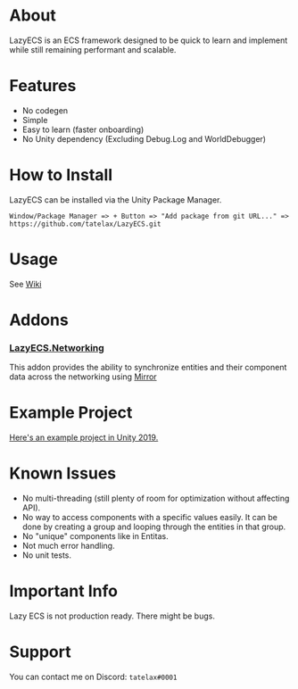 ﻿# About

LazyECS is an ECS framework designed to be quick to learn and implement while still remaining performant and scalable.

# Features

* No codegen
* Simple
* Easy to learn (faster onboarding)
* No Unity dependency (Excluding Debug.Log and WorldDebugger)

# How to Install
LazyECS can be installed via the Unity Package Manager.
```
Window/Package Manager => + Button => "Add package from git URL..." => https://github.com/tatelax/LazyECS.git
```

# Usage

See [Wiki](https://github.com/tatelax/LazyECS/wiki/)

# Addons

### [LazyECS.Networking](https://github.com/tatelax/LazyECS.Networking)
This addon provides the ability to synchronize entities and their component data across the networking using [Mirror](https://github.com/vis2k/Mirror)

# Example Project

[Here's an example project in Unity 2019.](https://github.com/tatelax/LazyECSExample)

# Known Issues

* No multi-threading (still plenty of room for optimization without affecting API).
* No way to access components with a specific values easily. It can be done by creating a group and looping through the entities in that group.
* No "unique" components like in Entitas.
* Not much error handling.
* No unit tests.


# Important Info

Lazy ECS is not production ready. There might be bugs.

# Support

You can contact me on Discord: ```tatelax#0001```
